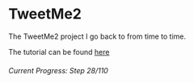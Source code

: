 # TweetMe2

The TweetMe2 project I go back to from time to time.

The tutorial can be found [here](https://www.youtube.com/watch?v=f1R_bykXHGE)

###### Current Progress: Step 28/110
